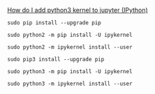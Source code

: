 [How do I add python3 kernel to jupyter (IPython)](https://stackoverflow.com/a/38516572)

```
sudo pip install --upgrade pip
```
```
sudo python2 -m pip install -U ipykernel
```
```
sudo python2 -m ipykernel install --user
```
```
sudo pip3 install --upgrade pip
```
```
sudo python3 -m pip install -U ipykernel
```
```
sudo python3 -m ipykernel install --user
```

